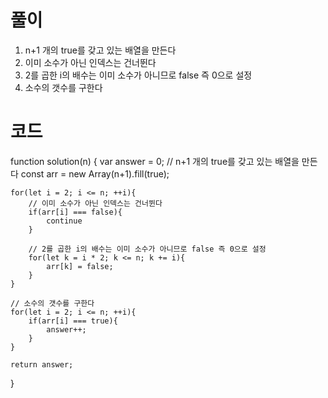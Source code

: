 # 풀이

1. n+1 개의 true를 갖고 있는 배열을 만든다
2. 이미 소수가 아닌 인덱스는 건너뛴다
3. 2를 곱한 i의 배수는 이미 소수가 아니므로 false 즉 0으로 설정
4. 소수의 갯수를 구한다

# 코드

function solution(n) {
var answer = 0;
// n+1 개의 true를 갖고 있는 배열을 만든다
const arr = new Array(n+1).fill(true);

    for(let i = 2; i <= n; ++i){
        // 이미 소수가 아닌 인덱스는 건너뛴다
        if(arr[i] === false){
            continue
        }

        // 2를 곱한 i의 배수는 이미 소수가 아니므로 false 즉 0으로 설정
        for(let k = i * 2; k <= n; k += i){
            arr[k] = false;
        }
    }

    // 소수의 갯수를 구한다
    for(let i = 2; i <= n; ++i){
        if(arr[i] === true){
            answer++;
        }
    }

    return answer;

}

```js

```
